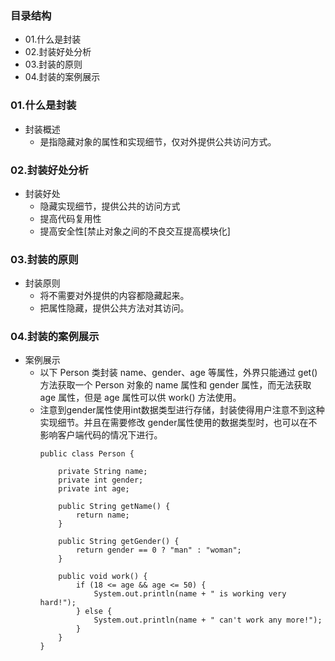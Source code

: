 ### 目录结构
- 01.什么是封装
- 02.封装好处分析
- 03.封装的原则
- 04.封装的案例展示



### 01.什么是封装
- 封装概述
	* 是指隐藏对象的属性和实现细节，仅对外提供公共访问方式。


### 02.封装好处分析
- 封装好处
	* 隐藏实现细节，提供公共的访问方式
	* 提高代码复用性
	* 提高安全性[禁止对象之间的不良交互提高模块化]


### 03.封装的原则
- 封装原则
	* 将不需要对外提供的内容都隐藏起来。
	* 把属性隐藏，提供公共方法对其访问。



### 04.封装的案例展示
- 案例展示
    - 以下 Person 类封装 name、gender、age 等属性，外界只能通过 get() 方法获取一个 Person 对象的 name 属性和 gender 属性，而无法获取 age 属性，但是 age 属性可以供 work() 方法使用。
    - 注意到gender属性使用int数据类型进行存储，封装使得用户注意不到这种实现细节。并且在需要修改 gender属性使用的数据类型时，也可以在不影响客户端代码的情况下进行。
        ```
        public class Person {
        
            private String name;
            private int gender;
            private int age;
        
            public String getName() {
                return name;
            }
        
            public String getGender() {
                return gender == 0 ? "man" : "woman";
            }
        
            public void work() {
                if (18 <= age && age <= 50) {
                    System.out.println(name + " is working very hard!");
                } else {
                    System.out.println(name + " can't work any more!");
                }
            }
        }
        ```

